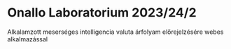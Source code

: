 # Onallo Laboratorium 2023/24/2
Alkalamzott meserséges intelligencia valuta árfolyam előrejelzésére webes alkalmazással
